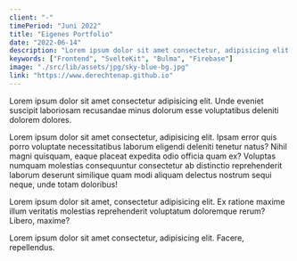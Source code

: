 ```yaml
---
client: "-"
timePeriod: "Juni 2022"
title: "Eigenes Portfolio"
date: "2022-06-14"
description: "Lorem ipsum dolor sit amet consectetur, adipisicing elit. Reprehenderit minus repudiandae nobis assumenda, sequi aperiam veniam vel beatae ratione dolorum!"
keywords: ["Frontend", "SvelteKit", "Bulma", "Firebase"]
image: "./src/lib/assets/jpg/sky-blue-bg.jpg"
link: "https://www.derechtenap.github.io"
---
```


Lorem ipsum dolor sit amet consectetur adipisicing elit. Unde eveniet suscipit laboriosam recusandae minus dolorum esse voluptatibus deleniti dolorem dolores.

Lorem ipsum dolor sit amet consectetur, adipisicing elit. Ipsam error quis porro voluptate necessitatibus laborum eligendi deleniti tenetur natus? Nihil magni quisquam, eaque placeat expedita odio officia quam ex? Voluptas numquam molestias consequuntur consectetur ab distinctio reprehenderit laborum deserunt similique quam modi aliquam delectus nostrum sequi neque, unde totam doloribus!

Lorem ipsum dolor sit amet, consectetur adipisicing elit. Ex ratione maxime illum veritatis molestias reprehenderit voluptatum doloremque rerum? Libero, maxime?

Lorem ipsum dolor sit amet consectetur, adipisicing elit. Facere, repellendus.
